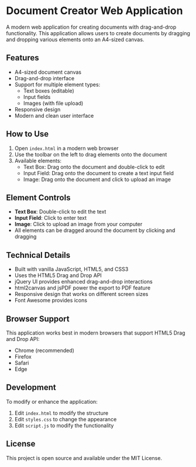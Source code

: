 # Document Creator Web Application

A modern web application for creating documents with drag-and-drop functionality. This application allows users to create documents by dragging and dropping various elements onto an A4-sized canvas.

## Features

- A4-sized document canvas
- Drag-and-drop interface
- Support for multiple element types:
  - Text boxes (editable)
  - Input fields
  - Images (with file upload)
- Responsive design
- Modern and clean user interface

## How to Use

1. Open `index.html` in a modern web browser
2. Use the toolbar on the left to drag elements onto the document
3. Available elements:
   - Text Box: Drag onto the document and double-click to edit
   - Input Field: Drag onto the document to create a text input field
   - Image: Drag onto the document and click to upload an image

## Element Controls

- **Text Box**: Double-click to edit the text
- **Input Field**: Click to enter text
- **Image**: Click to upload an image from your computer
- All elements can be dragged around the document by clicking and dragging

## Technical Details

- Built with vanilla JavaScript, HTML5, and CSS3
- Uses the HTML5 Drag and Drop API
- jQuery UI provides enhanced drag-and-drop interactions
- html2canvas and jsPDF power the export to PDF feature
- Responsive design that works on different screen sizes
- Font Awesome provides icons

## Browser Support

This application works best in modern browsers that support HTML5 Drag and Drop API:
- Chrome (recommended)
- Firefox
- Safari
- Edge

## Development

To modify or enhance the application:

1. Edit `index.html` to modify the structure
2. Edit `styles.css` to change the appearance
3. Edit `script.js` to modify the functionality

## License

This project is open source and available under the MIT License. 
